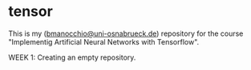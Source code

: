 # tensor
This is my (bmanocchio@uni-osnabrueck.de) repository for the course "Implementig Artificial Neural Networks with Tensorflow".

WEEK 1: Creating an empty repository.

